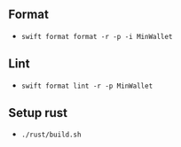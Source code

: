 ## Format
- `swift format format -r -p -i MinWallet`

## Lint
- `swift format lint -r -p MinWallet`

## Setup rust
- `./rust/build.sh`